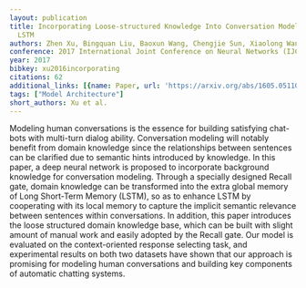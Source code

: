 ```yaml
---
layout: publication
title: Incorporating Loose-structured Knowledge Into Conversation Modeling Via Recall-gate
  LSTM
authors: Zhen Xu, Bingquan Liu, Baoxun Wang, Chengjie Sun, Xiaolong Wang
conference: 2017 International Joint Conference on Neural Networks (IJCNN)
year: 2017
bibkey: xu2016incorporating
citations: 62
additional_links: [{name: Paper, url: 'https://arxiv.org/abs/1605.05110'}]
tags: ["Model Architecture"]
short_authors: Xu et al.
---
```

Modeling human conversations is the essence for building satisfying chat-bots
with multi-turn dialog ability. Conversation modeling will notably benefit from
domain knowledge since the relationships between sentences can be clarified due
to semantic hints introduced by knowledge. In this paper, a deep neural network
is proposed to incorporate background knowledge for conversation modeling.
Through a specially designed Recall gate, domain knowledge can be transformed
into the extra global memory of Long Short-Term Memory (LSTM), so as to enhance
LSTM by cooperating with its local memory to capture the implicit semantic
relevance between sentences within conversations. In addition, this paper
introduces the loose structured domain knowledge base, which can be built with
slight amount of manual work and easily adopted by the Recall gate. Our model
is evaluated on the context-oriented response selecting task, and experimental
results on both two datasets have shown that our approach is promising for
modeling human conversations and building key components of automatic chatting
systems.